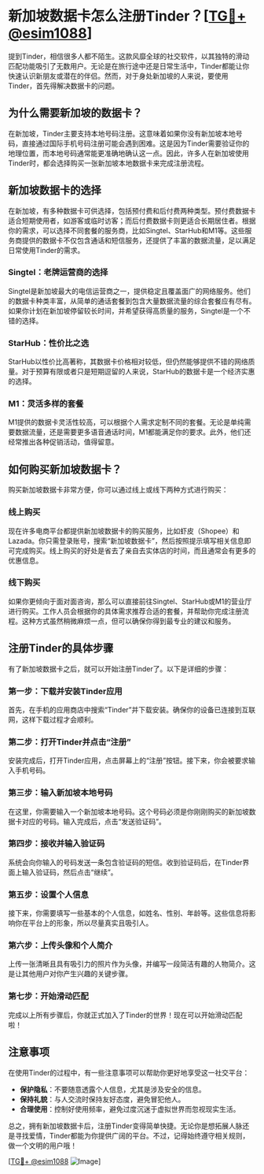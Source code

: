 # 新加坡数据卡怎么注册Tinder？[[TG💪+ @esim1088](https://t.me/s/esim1088)]

提到Tinder，相信很多人都不陌生。这款风靡全球的社交软件，以其独特的滑动匹配功能吸引了无数用户。无论是在旅行途中还是日常生活中，Tinder都能让你快速认识新朋友或潜在的伴侣。然而，对于身处新加坡的人来说，要使用Tinder，首先得解决数据卡的问题。

## 为什么需要新加坡的数据卡？

在新加坡，Tinder主要支持本地号码注册。这意味着如果你没有新加坡本地号码，直接通过国际手机号码注册可能会遇到困难。这是因为Tinder需要验证你的地理位置，而本地号码通常能更准确地确认这一点。因此，许多人在新加坡使用Tinder时，都会选择购买一张新加坡本地数据卡来完成注册流程。

## 新加坡数据卡的选择

在新加坡，有多种数据卡可供选择，包括预付费和后付费两种类型。预付费数据卡适合短期使用者，如游客或临时访客；而后付费数据卡则更适合长期居住者。根据你的需求，可以选择不同套餐的服务商，比如Singtel、StarHub和M1等。这些服务商提供的数据卡不仅包含通话和短信服务，还提供了丰富的数据流量，足以满足日常使用Tinder的需求。

### Singtel：老牌运营商的选择

Singtel是新加坡最大的电信运营商之一，提供稳定且覆盖面广的网络服务。他们的数据卡种类丰富，从简单的通话套餐到包含大量数据流量的综合套餐应有尽有。如果你计划在新加坡停留较长时间，并希望获得高质量的服务，Singtel是一个不错的选择。

### StarHub：性价比之选

StarHub以性价比高著称，其数据卡价格相对较低，但仍然能够提供不错的网络质量。对于预算有限或者只是短期逗留的人来说，StarHub的数据卡是一个经济实惠的选择。

### M1：灵活多样的套餐

M1提供的数据卡灵活性较高，可以根据个人需求定制不同的套餐。无论是单纯需要数据流量，还是需要更多语音通话时间，M1都能满足你的要求。此外，他们还经常推出各种促销活动，值得留意。

## 如何购买新加坡数据卡？

购买新加坡数据卡非常方便，你可以通过线上或线下两种方式进行购买：

### 线上购买

现在许多电商平台都提供新加坡数据卡的购买服务，比如虾皮（Shopee）和Lazada。你只需登录账号，搜索“新加坡数据卡”，然后按照提示填写相关信息即可完成购买。线上购买的好处是省去了亲自去实体店的时间，而且通常会有更多的优惠信息。

### 线下购买

如果你更倾向于面对面咨询，那么可以直接前往Singtel、StarHub或M1的营业厅进行购买。工作人员会根据你的具体需求推荐合适的套餐，并帮助你完成注册流程。这种方式虽然稍微麻烦一点，但可以确保你得到最专业的建议和服务。

## 注册Tinder的具体步骤

有了新加坡数据卡之后，就可以开始注册Tinder了。以下是详细的步骤：

### 第一步：下载并安装Tinder应用

首先，在手机的应用商店中搜索“Tinder”并下载安装。确保你的设备已连接到互联网，这样下载过程才会顺利。

### 第二步：打开Tinder并点击“注册”

安装完成后，打开Tinder应用，点击屏幕上的“注册”按钮。接下来，你会被要求输入手机号码。

### 第三步：输入新加坡本地号码

在这里，你需要输入一个新加坡本地号码。这个号码必须是你刚刚购买的新加坡数据卡对应的号码。输入完成后，点击“发送验证码”。

### 第四步：接收并输入验证码

系统会向你输入的号码发送一条包含验证码的短信。收到验证码后，在Tinder界面上输入验证码，然后点击“继续”。

### 第五步：设置个人信息

接下来，你需要填写一些基本的个人信息，如姓名、性别、年龄等。这些信息将影响你在平台上的形象，所以尽量真实且吸引人。

### 第六步：上传头像和个人简介

上传一张清晰且具有吸引力的照片作为头像，并编写一段简洁有趣的人物简介。这是让其他用户对你产生兴趣的关键步骤。

### 第七步：开始滑动匹配

完成以上所有步骤后，你就正式加入了Tinder的世界！现在可以开始滑动匹配啦！

## 注意事项

在使用Tinder的过程中，有一些注意事项可以帮助你更好地享受这一社交平台：

- **保护隐私**：不要随意透露个人信息，尤其是涉及安全的信息。
- **保持礼貌**：与人交流时保持友好态度，避免冒犯他人。
- **合理使用**：控制好使用频率，避免过度沉迷于虚拟世界而忽视现实生活。

总之，拥有新加坡数据卡后，注册Tinder变得简单快捷。无论你是想拓展人脉还是寻找爱情，Tinder都能为你提供广阔的平台。不过，记得始终遵守相关规则，做一个文明的用户哦！

[[TG💪+ @esim1088](https://t.me/s/esim1088) ![Image](https://i.postimg.cc/4NQfJmqS/Snipaste-2025-05-13-00-14-12.png)]